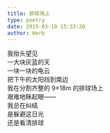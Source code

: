 ```yaml
---  
title: 排球场上  
type: poetry  
date: 2015-03-10 15:33:20  
author: Herb    
---  
```

我抬头望见  
一大块灰蓝的天  
一块一块的龟云  
把下午的太阳挡到南边  
我在分割齐整的 9×18m 的排球场上  
艰难地眯起眼——  
我总在纠结  
是躲避这日光  
还是看清排球